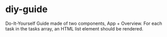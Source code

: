 # diy-guide
Do-It-Yourself Guide made of two components, App + Overview. For each task in the tasks array, an HTML list element should be rendered.

